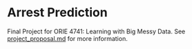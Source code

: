 # Arrest Prediction
Final Project for ORIE 4741: Learning with Big Messy Data. See [project_proposal.md](project_proposal.md) for more information.

